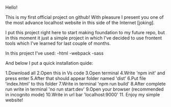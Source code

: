Hello!

This is my first official project on github! 
With pleasure I present you one of the most advance localhost website in this side of the Internet [joking].

I put this project right here to start making foundation to my future repo, but in this moment it just a simple project in which I've decided to use
frontent tools which I've learned for last couple of months.

In this project I've used:
-html
-webpack
-sass

And below I put a quick installation quide:

1.Download all
2.Open this in Vs code
3.Open terminal
4.Write 'npm init' and press enter
5.After that should appear folder named 'dist'
6.Put file 'index.html' to this folder
7.Write in terminal 'npm run build'
8.After complete run write in terminal 'no run start:dev'
9.Open your browser (recommended in incognito mode)
10.Write in url bar 'localhost:9000'
11. Enjoy my simple website!
